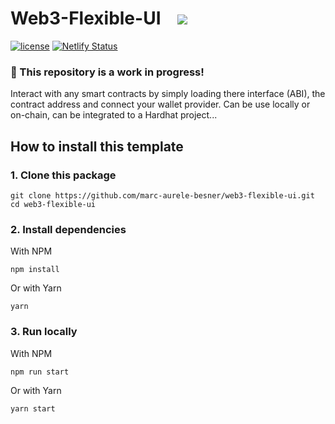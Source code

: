 # Web3-Flexible-UI  &nbsp;&nbsp;&nbsp;<a href="https://app.netlify.com/start/deploy?repository=https://github.com/marc-aurele-besner/web3-flexible-ui&stack=fauna"><img src="https://www.netlify.com/img/deploy/button.svg"></a>

[![license](https://img.shields.io/github/license/jamesisaac/react-native-background-task.svg)](https://opensource.org/licenses/MIT)
[![Netlify Status](https://api.netlify.com/api/v1/badges/636d39f2-9fdc-4df0-be10-c66668131423/deploy-status)](https://app.netlify.com/sites/web3-flexible-ui/deploys)

### 👷 This repository is a work in progress!

Interact with any smart contracts by simply loading there interface (ABI), the contract address and connect your wallet provider.
Can be use locally or on-chain, can be integrated to a Hardhat project...

## How to install this template
### 1. Clone this package
```
git clone https://github.com/marc-aurele-besner/web3-flexible-ui.git
cd web3-flexible-ui
```
### 2. Install dependencies
With NPM
```
npm install
```
Or with Yarn
```
yarn
```
### 3. Run locally
With NPM
```
npm run start
```
Or with Yarn
```
yarn start
```